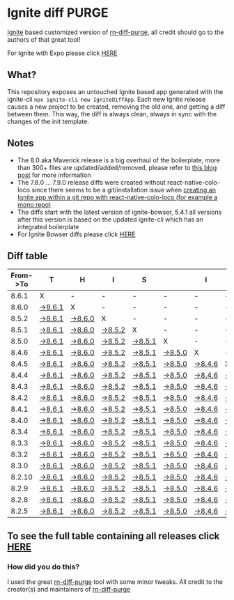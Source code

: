 # Ignite diff PURGE

[Ignite](https://github.com/infinitered/ignite) based customized version of [rn-diff-purge](https://github.com/react-native-community/rn-diff-purge/), all credit should go to the authors of that great tool!

For Ignite with Expo please click [HERE](https://github.com/nirre7/ignite-expo-diff-purge)

## What?

This repository exposes an untouched Ignite based app generated with the ignite-cli
`npx ignite-cli new IgniteDiffApp`. Each new Ignite release causes a new project to be created, removing the old one, and getting a diff between them. This way, the diff is always clean, always in sync with the changes of the init template.

## Notes
- The 8.0 aka Maverick release is a big overhaul of the boilerplate, more than 300+ files are updated/added/removed, please refer to [this blog post](https://shift.infinite.red/announcing-ignite-8-0-maverick-fbbdafbb738e) for more information
- The 7.8.0 ... 7.9.0 release diffs were created without react-native-colo-loco since there seems to be a git/installation issue when [creating an Ignite app within a git repo with react-native-colo-loco (for example a mono repo)](https://github.com/infinitered/ignite/issues/1845)
- The diffs start with the latest version of ignite-bowser, 5.4.1 all versions after this version is based on the updated ignite-cli which has an integrated boilerplate
- For Ignite Bowser diffs please click [HERE](https://github.com/nirre7/ignite-bowser-diff-purge)

## Diff table

| From->To | T                                                                                            | H                                                                                            | I                                                                                            | S                                                                                            |                                                                                              | I                                                                                            | S                                                                                            |                                                                                              | C                                                                                            | O                                                                                            | O                                                                                            | L                                                                                            |                                                                                              |                                                                                              |                                                                                              |                                                                                              |                                                                                               |                                                                                             |                                                                                             |     |
| -------- | -------------------------------------------------------------------------------------------- | -------------------------------------------------------------------------------------------- | -------------------------------------------------------------------------------------------- | -------------------------------------------------------------------------------------------- | -------------------------------------------------------------------------------------------- | -------------------------------------------------------------------------------------------- | -------------------------------------------------------------------------------------------- | -------------------------------------------------------------------------------------------- | -------------------------------------------------------------------------------------------- | -------------------------------------------------------------------------------------------- | -------------------------------------------------------------------------------------------- | -------------------------------------------------------------------------------------------- | -------------------------------------------------------------------------------------------- | -------------------------------------------------------------------------------------------- | -------------------------------------------------------------------------------------------- | -------------------------------------------------------------------------------------------- | --------------------------------------------------------------------------------------------- | ------------------------------------------------------------------------------------------- | ------------------------------------------------------------------------------------------- | --- |
| 8.6.1    | X                                                                                            | -                                                                                            | -                                                                                            | -                                                                                            | -                                                                                            | -                                                                                            | -                                                                                            | -                                                                                            | -                                                                                            | -                                                                                            | -                                                                                            | -                                                                                            | -                                                                                            | -                                                                                            | -                                                                                            | -                                                                                            | -                                                                                             | -                                                                                           | -                                                                                           | -   |
| 8.6.0    | [->8.6.1](https://github.com/nirre7/ignite-diff-purge/compare/release/8.6.0..release/8.6.1)  | X                                                                                            | -                                                                                            | -                                                                                            | -                                                                                            | -                                                                                            | -                                                                                            | -                                                                                            | -                                                                                            | -                                                                                            | -                                                                                            | -                                                                                            | -                                                                                            | -                                                                                            | -                                                                                            | -                                                                                            | -                                                                                             | -                                                                                           | -                                                                                           | -   |
| 8.5.2    | [->8.6.1](https://github.com/nirre7/ignite-diff-purge/compare/release/8.5.2..release/8.6.1)  | [->8.6.0](https://github.com/nirre7/ignite-diff-purge/compare/release/8.5.2..release/8.6.0)  | X                                                                                            | -                                                                                            | -                                                                                            | -                                                                                            | -                                                                                            | -                                                                                            | -                                                                                            | -                                                                                            | -                                                                                            | -                                                                                            | -                                                                                            | -                                                                                            | -                                                                                            | -                                                                                            | -                                                                                             | -                                                                                           | -                                                                                           | -   |
| 8.5.1    | [->8.6.1](https://github.com/nirre7/ignite-diff-purge/compare/release/8.5.1..release/8.6.1)  | [->8.6.0](https://github.com/nirre7/ignite-diff-purge/compare/release/8.5.1..release/8.6.0)  | [->8.5.2](https://github.com/nirre7/ignite-diff-purge/compare/release/8.5.1..release/8.5.2)  | X                                                                                            | -                                                                                            | -                                                                                            | -                                                                                            | -                                                                                            | -                                                                                            | -                                                                                            | -                                                                                            | -                                                                                            | -                                                                                            | -                                                                                            | -                                                                                            | -                                                                                            | -                                                                                             | -                                                                                           | -                                                                                           | -   |
| 8.5.0    | [->8.6.1](https://github.com/nirre7/ignite-diff-purge/compare/release/8.5.0..release/8.6.1)  | [->8.6.0](https://github.com/nirre7/ignite-diff-purge/compare/release/8.5.0..release/8.6.0)  | [->8.5.2](https://github.com/nirre7/ignite-diff-purge/compare/release/8.5.0..release/8.5.2)  | [->8.5.1](https://github.com/nirre7/ignite-diff-purge/compare/release/8.5.0..release/8.5.1)  | X                                                                                            | -                                                                                            | -                                                                                            | -                                                                                            | -                                                                                            | -                                                                                            | -                                                                                            | -                                                                                            | -                                                                                            | -                                                                                            | -                                                                                            | -                                                                                            | -                                                                                             | -                                                                                           | -                                                                                           | -   |
| 8.4.6    | [->8.6.1](https://github.com/nirre7/ignite-diff-purge/compare/release/8.4.6..release/8.6.1)  | [->8.6.0](https://github.com/nirre7/ignite-diff-purge/compare/release/8.4.6..release/8.6.0)  | [->8.5.2](https://github.com/nirre7/ignite-diff-purge/compare/release/8.4.6..release/8.5.2)  | [->8.5.1](https://github.com/nirre7/ignite-diff-purge/compare/release/8.4.6..release/8.5.1)  | [->8.5.0](https://github.com/nirre7/ignite-diff-purge/compare/release/8.4.6..release/8.5.0)  | X                                                                                            | -                                                                                            | -                                                                                            | -                                                                                            | -                                                                                            | -                                                                                            | -                                                                                            | -                                                                                            | -                                                                                            | -                                                                                            | -                                                                                            | -                                                                                             | -                                                                                           | -                                                                                           | -   |
| 8.4.5    | [->8.6.1](https://github.com/nirre7/ignite-diff-purge/compare/release/8.4.5..release/8.6.1)  | [->8.6.0](https://github.com/nirre7/ignite-diff-purge/compare/release/8.4.5..release/8.6.0)  | [->8.5.2](https://github.com/nirre7/ignite-diff-purge/compare/release/8.4.5..release/8.5.2)  | [->8.5.1](https://github.com/nirre7/ignite-diff-purge/compare/release/8.4.5..release/8.5.1)  | [->8.5.0](https://github.com/nirre7/ignite-diff-purge/compare/release/8.4.5..release/8.5.0)  | [->8.4.6](https://github.com/nirre7/ignite-diff-purge/compare/release/8.4.5..release/8.4.6)  | X                                                                                            | -                                                                                            | -                                                                                            | -                                                                                            | -                                                                                            | -                                                                                            | -                                                                                            | -                                                                                            | -                                                                                            | -                                                                                            | -                                                                                             | -                                                                                           | -                                                                                           | -   |
| 8.4.4    | [->8.6.1](https://github.com/nirre7/ignite-diff-purge/compare/release/8.4.4..release/8.6.1)  | [->8.6.0](https://github.com/nirre7/ignite-diff-purge/compare/release/8.4.4..release/8.6.0)  | [->8.5.2](https://github.com/nirre7/ignite-diff-purge/compare/release/8.4.4..release/8.5.2)  | [->8.5.1](https://github.com/nirre7/ignite-diff-purge/compare/release/8.4.4..release/8.5.1)  | [->8.5.0](https://github.com/nirre7/ignite-diff-purge/compare/release/8.4.4..release/8.5.0)  | [->8.4.6](https://github.com/nirre7/ignite-diff-purge/compare/release/8.4.4..release/8.4.6)  | [->8.4.5](https://github.com/nirre7/ignite-diff-purge/compare/release/8.4.4..release/8.4.5)  | X                                                                                            | -                                                                                            | -                                                                                            | -                                                                                            | -                                                                                            | -                                                                                            | -                                                                                            | -                                                                                            | -                                                                                            | -                                                                                             | -                                                                                           | -                                                                                           | -   |
| 8.4.3    | [->8.6.1](https://github.com/nirre7/ignite-diff-purge/compare/release/8.4.3..release/8.6.1)  | [->8.6.0](https://github.com/nirre7/ignite-diff-purge/compare/release/8.4.3..release/8.6.0)  | [->8.5.2](https://github.com/nirre7/ignite-diff-purge/compare/release/8.4.3..release/8.5.2)  | [->8.5.1](https://github.com/nirre7/ignite-diff-purge/compare/release/8.4.3..release/8.5.1)  | [->8.5.0](https://github.com/nirre7/ignite-diff-purge/compare/release/8.4.3..release/8.5.0)  | [->8.4.6](https://github.com/nirre7/ignite-diff-purge/compare/release/8.4.3..release/8.4.6)  | [->8.4.5](https://github.com/nirre7/ignite-diff-purge/compare/release/8.4.3..release/8.4.5)  | [->8.4.4](https://github.com/nirre7/ignite-diff-purge/compare/release/8.4.3..release/8.4.4)  | X                                                                                            | -                                                                                            | -                                                                                            | -                                                                                            | -                                                                                            | -                                                                                            | -                                                                                            | -                                                                                            | -                                                                                             | -                                                                                           | -                                                                                           | -   |
| 8.4.2    | [->8.6.1](https://github.com/nirre7/ignite-diff-purge/compare/release/8.4.2..release/8.6.1)  | [->8.6.0](https://github.com/nirre7/ignite-diff-purge/compare/release/8.4.2..release/8.6.0)  | [->8.5.2](https://github.com/nirre7/ignite-diff-purge/compare/release/8.4.2..release/8.5.2)  | [->8.5.1](https://github.com/nirre7/ignite-diff-purge/compare/release/8.4.2..release/8.5.1)  | [->8.5.0](https://github.com/nirre7/ignite-diff-purge/compare/release/8.4.2..release/8.5.0)  | [->8.4.6](https://github.com/nirre7/ignite-diff-purge/compare/release/8.4.2..release/8.4.6)  | [->8.4.5](https://github.com/nirre7/ignite-diff-purge/compare/release/8.4.2..release/8.4.5)  | [->8.4.4](https://github.com/nirre7/ignite-diff-purge/compare/release/8.4.2..release/8.4.4)  | [->8.4.3](https://github.com/nirre7/ignite-diff-purge/compare/release/8.4.2..release/8.4.3)  | X                                                                                            | -                                                                                            | -                                                                                            | -                                                                                            | -                                                                                            | -                                                                                            | -                                                                                            | -                                                                                             | -                                                                                           | -                                                                                           | -   |
| 8.4.1    | [->8.6.1](https://github.com/nirre7/ignite-diff-purge/compare/release/8.4.1..release/8.6.1)  | [->8.6.0](https://github.com/nirre7/ignite-diff-purge/compare/release/8.4.1..release/8.6.0)  | [->8.5.2](https://github.com/nirre7/ignite-diff-purge/compare/release/8.4.1..release/8.5.2)  | [->8.5.1](https://github.com/nirre7/ignite-diff-purge/compare/release/8.4.1..release/8.5.1)  | [->8.5.0](https://github.com/nirre7/ignite-diff-purge/compare/release/8.4.1..release/8.5.0)  | [->8.4.6](https://github.com/nirre7/ignite-diff-purge/compare/release/8.4.1..release/8.4.6)  | [->8.4.5](https://github.com/nirre7/ignite-diff-purge/compare/release/8.4.1..release/8.4.5)  | [->8.4.4](https://github.com/nirre7/ignite-diff-purge/compare/release/8.4.1..release/8.4.4)  | [->8.4.3](https://github.com/nirre7/ignite-diff-purge/compare/release/8.4.1..release/8.4.3)  | [->8.4.2](https://github.com/nirre7/ignite-diff-purge/compare/release/8.4.1..release/8.4.2)  | X                                                                                            | -                                                                                            | -                                                                                            | -                                                                                            | -                                                                                            | -                                                                                            | -                                                                                             | -                                                                                           | -                                                                                           | -   |
| 8.4.0    | [->8.6.1](https://github.com/nirre7/ignite-diff-purge/compare/release/8.4.0..release/8.6.1)  | [->8.6.0](https://github.com/nirre7/ignite-diff-purge/compare/release/8.4.0..release/8.6.0)  | [->8.5.2](https://github.com/nirre7/ignite-diff-purge/compare/release/8.4.0..release/8.5.2)  | [->8.5.1](https://github.com/nirre7/ignite-diff-purge/compare/release/8.4.0..release/8.5.1)  | [->8.5.0](https://github.com/nirre7/ignite-diff-purge/compare/release/8.4.0..release/8.5.0)  | [->8.4.6](https://github.com/nirre7/ignite-diff-purge/compare/release/8.4.0..release/8.4.6)  | [->8.4.5](https://github.com/nirre7/ignite-diff-purge/compare/release/8.4.0..release/8.4.5)  | [->8.4.4](https://github.com/nirre7/ignite-diff-purge/compare/release/8.4.0..release/8.4.4)  | [->8.4.3](https://github.com/nirre7/ignite-diff-purge/compare/release/8.4.0..release/8.4.3)  | [->8.4.2](https://github.com/nirre7/ignite-diff-purge/compare/release/8.4.0..release/8.4.2)  | [->8.4.1](https://github.com/nirre7/ignite-diff-purge/compare/release/8.4.0..release/8.4.1)  | X                                                                                            | -                                                                                            | -                                                                                            | -                                                                                            | -                                                                                            | -                                                                                             | -                                                                                           | -                                                                                           | -   |
| 8.3.4    | [->8.6.1](https://github.com/nirre7/ignite-diff-purge/compare/release/8.3.4..release/8.6.1)  | [->8.6.0](https://github.com/nirre7/ignite-diff-purge/compare/release/8.3.4..release/8.6.0)  | [->8.5.2](https://github.com/nirre7/ignite-diff-purge/compare/release/8.3.4..release/8.5.2)  | [->8.5.1](https://github.com/nirre7/ignite-diff-purge/compare/release/8.3.4..release/8.5.1)  | [->8.5.0](https://github.com/nirre7/ignite-diff-purge/compare/release/8.3.4..release/8.5.0)  | [->8.4.6](https://github.com/nirre7/ignite-diff-purge/compare/release/8.3.4..release/8.4.6)  | [->8.4.5](https://github.com/nirre7/ignite-diff-purge/compare/release/8.3.4..release/8.4.5)  | [->8.4.4](https://github.com/nirre7/ignite-diff-purge/compare/release/8.3.4..release/8.4.4)  | [->8.4.3](https://github.com/nirre7/ignite-diff-purge/compare/release/8.3.4..release/8.4.3)  | [->8.4.2](https://github.com/nirre7/ignite-diff-purge/compare/release/8.3.4..release/8.4.2)  | [->8.4.1](https://github.com/nirre7/ignite-diff-purge/compare/release/8.3.4..release/8.4.1)  | [->8.4.0](https://github.com/nirre7/ignite-diff-purge/compare/release/8.3.4..release/8.4.0)  | X                                                                                            | -                                                                                            | -                                                                                            | -                                                                                            | -                                                                                             | -                                                                                           | -                                                                                           | -   |
| 8.3.3    | [->8.6.1](https://github.com/nirre7/ignite-diff-purge/compare/release/8.3.3..release/8.6.1)  | [->8.6.0](https://github.com/nirre7/ignite-diff-purge/compare/release/8.3.3..release/8.6.0)  | [->8.5.2](https://github.com/nirre7/ignite-diff-purge/compare/release/8.3.3..release/8.5.2)  | [->8.5.1](https://github.com/nirre7/ignite-diff-purge/compare/release/8.3.3..release/8.5.1)  | [->8.5.0](https://github.com/nirre7/ignite-diff-purge/compare/release/8.3.3..release/8.5.0)  | [->8.4.6](https://github.com/nirre7/ignite-diff-purge/compare/release/8.3.3..release/8.4.6)  | [->8.4.5](https://github.com/nirre7/ignite-diff-purge/compare/release/8.3.3..release/8.4.5)  | [->8.4.4](https://github.com/nirre7/ignite-diff-purge/compare/release/8.3.3..release/8.4.4)  | [->8.4.3](https://github.com/nirre7/ignite-diff-purge/compare/release/8.3.3..release/8.4.3)  | [->8.4.2](https://github.com/nirre7/ignite-diff-purge/compare/release/8.3.3..release/8.4.2)  | [->8.4.1](https://github.com/nirre7/ignite-diff-purge/compare/release/8.3.3..release/8.4.1)  | [->8.4.0](https://github.com/nirre7/ignite-diff-purge/compare/release/8.3.3..release/8.4.0)  | [->8.3.4](https://github.com/nirre7/ignite-diff-purge/compare/release/8.3.3..release/8.3.4)  | X                                                                                            | -                                                                                            | -                                                                                            | -                                                                                             | -                                                                                           | -                                                                                           | -   |
| 8.3.2    | [->8.6.1](https://github.com/nirre7/ignite-diff-purge/compare/release/8.3.2..release/8.6.1)  | [->8.6.0](https://github.com/nirre7/ignite-diff-purge/compare/release/8.3.2..release/8.6.0)  | [->8.5.2](https://github.com/nirre7/ignite-diff-purge/compare/release/8.3.2..release/8.5.2)  | [->8.5.1](https://github.com/nirre7/ignite-diff-purge/compare/release/8.3.2..release/8.5.1)  | [->8.5.0](https://github.com/nirre7/ignite-diff-purge/compare/release/8.3.2..release/8.5.0)  | [->8.4.6](https://github.com/nirre7/ignite-diff-purge/compare/release/8.3.2..release/8.4.6)  | [->8.4.5](https://github.com/nirre7/ignite-diff-purge/compare/release/8.3.2..release/8.4.5)  | [->8.4.4](https://github.com/nirre7/ignite-diff-purge/compare/release/8.3.2..release/8.4.4)  | [->8.4.3](https://github.com/nirre7/ignite-diff-purge/compare/release/8.3.2..release/8.4.3)  | [->8.4.2](https://github.com/nirre7/ignite-diff-purge/compare/release/8.3.2..release/8.4.2)  | [->8.4.1](https://github.com/nirre7/ignite-diff-purge/compare/release/8.3.2..release/8.4.1)  | [->8.4.0](https://github.com/nirre7/ignite-diff-purge/compare/release/8.3.2..release/8.4.0)  | [->8.3.4](https://github.com/nirre7/ignite-diff-purge/compare/release/8.3.2..release/8.3.4)  | [->8.3.3](https://github.com/nirre7/ignite-diff-purge/compare/release/8.3.2..release/8.3.3)  | X                                                                                            | -                                                                                            | -                                                                                             | -                                                                                           | -                                                                                           | -   |
| 8.3.0    | [->8.6.1](https://github.com/nirre7/ignite-diff-purge/compare/release/8.3.0..release/8.6.1)  | [->8.6.0](https://github.com/nirre7/ignite-diff-purge/compare/release/8.3.0..release/8.6.0)  | [->8.5.2](https://github.com/nirre7/ignite-diff-purge/compare/release/8.3.0..release/8.5.2)  | [->8.5.1](https://github.com/nirre7/ignite-diff-purge/compare/release/8.3.0..release/8.5.1)  | [->8.5.0](https://github.com/nirre7/ignite-diff-purge/compare/release/8.3.0..release/8.5.0)  | [->8.4.6](https://github.com/nirre7/ignite-diff-purge/compare/release/8.3.0..release/8.4.6)  | [->8.4.5](https://github.com/nirre7/ignite-diff-purge/compare/release/8.3.0..release/8.4.5)  | [->8.4.4](https://github.com/nirre7/ignite-diff-purge/compare/release/8.3.0..release/8.4.4)  | [->8.4.3](https://github.com/nirre7/ignite-diff-purge/compare/release/8.3.0..release/8.4.3)  | [->8.4.2](https://github.com/nirre7/ignite-diff-purge/compare/release/8.3.0..release/8.4.2)  | [->8.4.1](https://github.com/nirre7/ignite-diff-purge/compare/release/8.3.0..release/8.4.1)  | [->8.4.0](https://github.com/nirre7/ignite-diff-purge/compare/release/8.3.0..release/8.4.0)  | [->8.3.4](https://github.com/nirre7/ignite-diff-purge/compare/release/8.3.0..release/8.3.4)  | [->8.3.3](https://github.com/nirre7/ignite-diff-purge/compare/release/8.3.0..release/8.3.3)  | [->8.3.2](https://github.com/nirre7/ignite-diff-purge/compare/release/8.3.0..release/8.3.2)  | X                                                                                            | -                                                                                             | -                                                                                           | -                                                                                           | -   |
| 8.2.10   | [->8.6.1](https://github.com/nirre7/ignite-diff-purge/compare/release/8.2.10..release/8.6.1) | [->8.6.0](https://github.com/nirre7/ignite-diff-purge/compare/release/8.2.10..release/8.6.0) | [->8.5.2](https://github.com/nirre7/ignite-diff-purge/compare/release/8.2.10..release/8.5.2) | [->8.5.1](https://github.com/nirre7/ignite-diff-purge/compare/release/8.2.10..release/8.5.1) | [->8.5.0](https://github.com/nirre7/ignite-diff-purge/compare/release/8.2.10..release/8.5.0) | [->8.4.6](https://github.com/nirre7/ignite-diff-purge/compare/release/8.2.10..release/8.4.6) | [->8.4.5](https://github.com/nirre7/ignite-diff-purge/compare/release/8.2.10..release/8.4.5) | [->8.4.4](https://github.com/nirre7/ignite-diff-purge/compare/release/8.2.10..release/8.4.4) | [->8.4.3](https://github.com/nirre7/ignite-diff-purge/compare/release/8.2.10..release/8.4.3) | [->8.4.2](https://github.com/nirre7/ignite-diff-purge/compare/release/8.2.10..release/8.4.2) | [->8.4.1](https://github.com/nirre7/ignite-diff-purge/compare/release/8.2.10..release/8.4.1) | [->8.4.0](https://github.com/nirre7/ignite-diff-purge/compare/release/8.2.10..release/8.4.0) | [->8.3.4](https://github.com/nirre7/ignite-diff-purge/compare/release/8.2.10..release/8.3.4) | [->8.3.3](https://github.com/nirre7/ignite-diff-purge/compare/release/8.2.10..release/8.3.3) | [->8.3.2](https://github.com/nirre7/ignite-diff-purge/compare/release/8.2.10..release/8.3.2) | [->8.3.0](https://github.com/nirre7/ignite-diff-purge/compare/release/8.2.10..release/8.3.0) | X                                                                                             | -                                                                                           | -                                                                                           | -   |
| 8.2.9    | [->8.6.1](https://github.com/nirre7/ignite-diff-purge/compare/release/8.2.9..release/8.6.1)  | [->8.6.0](https://github.com/nirre7/ignite-diff-purge/compare/release/8.2.9..release/8.6.0)  | [->8.5.2](https://github.com/nirre7/ignite-diff-purge/compare/release/8.2.9..release/8.5.2)  | [->8.5.1](https://github.com/nirre7/ignite-diff-purge/compare/release/8.2.9..release/8.5.1)  | [->8.5.0](https://github.com/nirre7/ignite-diff-purge/compare/release/8.2.9..release/8.5.0)  | [->8.4.6](https://github.com/nirre7/ignite-diff-purge/compare/release/8.2.9..release/8.4.6)  | [->8.4.5](https://github.com/nirre7/ignite-diff-purge/compare/release/8.2.9..release/8.4.5)  | [->8.4.4](https://github.com/nirre7/ignite-diff-purge/compare/release/8.2.9..release/8.4.4)  | [->8.4.3](https://github.com/nirre7/ignite-diff-purge/compare/release/8.2.9..release/8.4.3)  | [->8.4.2](https://github.com/nirre7/ignite-diff-purge/compare/release/8.2.9..release/8.4.2)  | [->8.4.1](https://github.com/nirre7/ignite-diff-purge/compare/release/8.2.9..release/8.4.1)  | [->8.4.0](https://github.com/nirre7/ignite-diff-purge/compare/release/8.2.9..release/8.4.0)  | [->8.3.4](https://github.com/nirre7/ignite-diff-purge/compare/release/8.2.9..release/8.3.4)  | [->8.3.3](https://github.com/nirre7/ignite-diff-purge/compare/release/8.2.9..release/8.3.3)  | [->8.3.2](https://github.com/nirre7/ignite-diff-purge/compare/release/8.2.9..release/8.3.2)  | [->8.3.0](https://github.com/nirre7/ignite-diff-purge/compare/release/8.2.9..release/8.3.0)  | [->8.2.10](https://github.com/nirre7/ignite-diff-purge/compare/release/8.2.9..release/8.2.10) | X                                                                                           | -                                                                                           | -   |
| 8.2.8    | [->8.6.1](https://github.com/nirre7/ignite-diff-purge/compare/release/8.2.8..release/8.6.1)  | [->8.6.0](https://github.com/nirre7/ignite-diff-purge/compare/release/8.2.8..release/8.6.0)  | [->8.5.2](https://github.com/nirre7/ignite-diff-purge/compare/release/8.2.8..release/8.5.2)  | [->8.5.1](https://github.com/nirre7/ignite-diff-purge/compare/release/8.2.8..release/8.5.1)  | [->8.5.0](https://github.com/nirre7/ignite-diff-purge/compare/release/8.2.8..release/8.5.0)  | [->8.4.6](https://github.com/nirre7/ignite-diff-purge/compare/release/8.2.8..release/8.4.6)  | [->8.4.5](https://github.com/nirre7/ignite-diff-purge/compare/release/8.2.8..release/8.4.5)  | [->8.4.4](https://github.com/nirre7/ignite-diff-purge/compare/release/8.2.8..release/8.4.4)  | [->8.4.3](https://github.com/nirre7/ignite-diff-purge/compare/release/8.2.8..release/8.4.3)  | [->8.4.2](https://github.com/nirre7/ignite-diff-purge/compare/release/8.2.8..release/8.4.2)  | [->8.4.1](https://github.com/nirre7/ignite-diff-purge/compare/release/8.2.8..release/8.4.1)  | [->8.4.0](https://github.com/nirre7/ignite-diff-purge/compare/release/8.2.8..release/8.4.0)  | [->8.3.4](https://github.com/nirre7/ignite-diff-purge/compare/release/8.2.8..release/8.3.4)  | [->8.3.3](https://github.com/nirre7/ignite-diff-purge/compare/release/8.2.8..release/8.3.3)  | [->8.3.2](https://github.com/nirre7/ignite-diff-purge/compare/release/8.2.8..release/8.3.2)  | [->8.3.0](https://github.com/nirre7/ignite-diff-purge/compare/release/8.2.8..release/8.3.0)  | [->8.2.10](https://github.com/nirre7/ignite-diff-purge/compare/release/8.2.8..release/8.2.10) | [->8.2.9](https://github.com/nirre7/ignite-diff-purge/compare/release/8.2.8..release/8.2.9) | X                                                                                           | -   |
| 8.2.5    | [->8.6.1](https://github.com/nirre7/ignite-diff-purge/compare/release/8.2.5..release/8.6.1)  | [->8.6.0](https://github.com/nirre7/ignite-diff-purge/compare/release/8.2.5..release/8.6.0)  | [->8.5.2](https://github.com/nirre7/ignite-diff-purge/compare/release/8.2.5..release/8.5.2)  | [->8.5.1](https://github.com/nirre7/ignite-diff-purge/compare/release/8.2.5..release/8.5.1)  | [->8.5.0](https://github.com/nirre7/ignite-diff-purge/compare/release/8.2.5..release/8.5.0)  | [->8.4.6](https://github.com/nirre7/ignite-diff-purge/compare/release/8.2.5..release/8.4.6)  | [->8.4.5](https://github.com/nirre7/ignite-diff-purge/compare/release/8.2.5..release/8.4.5)  | [->8.4.4](https://github.com/nirre7/ignite-diff-purge/compare/release/8.2.5..release/8.4.4)  | [->8.4.3](https://github.com/nirre7/ignite-diff-purge/compare/release/8.2.5..release/8.4.3)  | [->8.4.2](https://github.com/nirre7/ignite-diff-purge/compare/release/8.2.5..release/8.4.2)  | [->8.4.1](https://github.com/nirre7/ignite-diff-purge/compare/release/8.2.5..release/8.4.1)  | [->8.4.0](https://github.com/nirre7/ignite-diff-purge/compare/release/8.2.5..release/8.4.0)  | [->8.3.4](https://github.com/nirre7/ignite-diff-purge/compare/release/8.2.5..release/8.3.4)  | [->8.3.3](https://github.com/nirre7/ignite-diff-purge/compare/release/8.2.5..release/8.3.3)  | [->8.3.2](https://github.com/nirre7/ignite-diff-purge/compare/release/8.2.5..release/8.3.2)  | [->8.3.0](https://github.com/nirre7/ignite-diff-purge/compare/release/8.2.5..release/8.3.0)  | [->8.2.10](https://github.com/nirre7/ignite-diff-purge/compare/release/8.2.5..release/8.2.10) | [->8.2.9](https://github.com/nirre7/ignite-diff-purge/compare/release/8.2.5..release/8.2.9) | [->8.2.8](https://github.com/nirre7/ignite-diff-purge/compare/release/8.2.5..release/8.2.8) | X   |

## To see the full table containing all releases click [HERE](https://nirre7.github.io/ignite-diff-purge/)

### How did you do this?

I used the great [rn-diff-purge](https://github.com/react-native-community/rn-diff-purge/) tool with some minor tweaks.
All credit to the creator(s) and maintainers of [rn-diff-purge](https://github.com/react-native-community/rn-diff-purge/)


